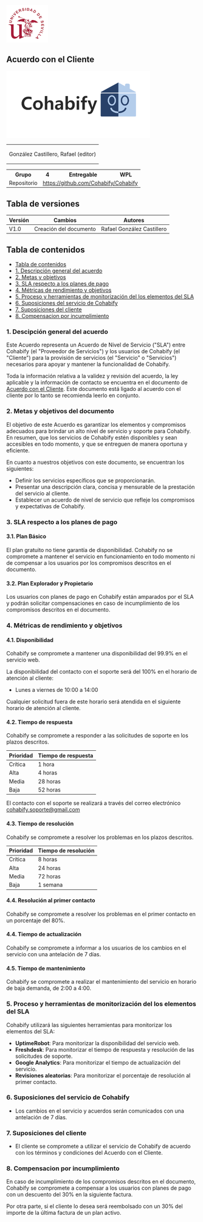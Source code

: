![US Logo](images/logo_us.png)

Acuerdo con el Cliente
---


![Cohabify](images/Cohabify.png)

<table>
    <tbody>
        <tr>
            <td rowspan=2><p></p> González Castillero, Rafael (editor)<p>
            </td>
        </tr>
    </tbody>
</table>

<table>
  <tr>
    <th>Grupo</th>
    <th>4</th>
    <th>Entregable</th>
    <th>WPL</th>
  </tr>
  <tr>
    <td>Repositorio</td>
    <td colspan="3"><a href="https://github.com/Cohabify/Cohabify">https://github.com/Cohabify/Cohabify</a></td>
  </tr>
</table>

## Tabla de versiones

| Versión | Cambios | Autores |
| --- | --- | --- |
| V1.0 | Creación del documento | Rafael González Castillero |

## Tabla de contenidos
- [Tabla de contenidos](#tabla-de-contenidos)
- [1. Descripción general del acuerdo](#1-descripción-general-del-acuerdo)
- [2. Metas y objetivos](#2-metas-y-objetivos)
- [3. SLA respecto a los planes de pago](#3-sla-respecto-a-los-planes-de-pago)
- [4. Métricas de rendimiento y objetivos](#4-métricas-de-rendimiento-y-objetivos)
- [5. Proceso y herramientas de monitorización del los elementos del SLA](#5-proceso-y-herramientas-de-monitorización-del-los-elementos-del-sla)
- [6. Suposiciones del servicio de Cohabify](#6-suposiciones-del-servicio-de-cohabify)
- [7. Suposiciones del cliente](#7-suposiciones-del-cliente)
- [8. Compensacion por incumplimiento](#8-compensacion-por-incumplimiento)

### 1. Descipción general del acuerdo

Este Acuerdo representa un Acuerdo de Nivel de Servicio ("SLA") entre Cohabify (el "Proveedor de Servicios") y los usuarios de Cohabify (el "Cliente") para la provisión de servicios (el "Servicio" o "Servicios") necesarios para apoyar y mantener la funcionalidad de Cohabify.

Toda la información relativa a la validez y revisión del acuerdo, la ley aplicable y la información de contacto se encuentra en el documento de [Acuerdo con el Cliente](https://github.com/Cohabify/CohabifyDocumentation/blob/S3/S3_markdown/4-customerAgreement.md). Este documento está ligado al acuerdo con el cliente por lo tanto se recomienda leerlo en conjunto.

### 2. Metas y objetivos del documento

El objetivo de este Acuerdo es garantizar los elementos y compromisos adecuados para brindar un alto nivel de servicio y soporte para Cohabify. En resumen, que los servicios de Cohabify estén disponibles y sean accesibles en todo momento, y que se entreguen de manera oportuna y eficiente.

En cuanto a nuestros objetivos con este documento, se encuentran los siguientes:

- Definir los servicios específicos que se proporcionarán.
- Presentar una descripción clara, concisa y mensurable de la prestación del servicio al cliente.
- Establecer un acuerdo de nivel de servicio que refleje los compromisos y expectativas de Cohabify.

### 3. SLA respecto a los planes de pago

#### 3.1. Plan Básico

El plan gratuito no tiene garantía de disponibilidad. Cohabify no se compromete a mantener el servicio en funcionamiento en todo momento ni de compensar a los usuarios por los compromisos descritos en el documento.

#### 3.2. Plan Explorador y Propietario

Los usuarios con planes de pago en Cohabify están amparados por el SLA y podrán solicitar compensaciones en caso de incumplimiento de los compromisos descritos en el documento.

### 4. Métricas de rendimiento y objetivos

#### 4.1. Disponibilidad

Cohabify se compromete a mantener una disponibilidad del 99.9% en el servicio web.

La disponibilidad del contacto con el soporte será del 100% en el horario de atención al cliente:

- Lunes a viernes de 10:00 a 14:00

Cualquier solicitud fuera de este horario será atendida en el siguiente horario de atención al cliente.

#### 4.2. Tiempo de respuesta

Cohabify se compromete a responder a las solicitudes de soporte en los plazos descritos.

| Prioridad | Tiempo de respuesta |
| --- | --- |
| Crítica | 1 hora |
| Alta | 4 horas |
| Media | 28 horas |
| Baja | 52 horas |

El contacto con el soporte se realizará a través del correo electrónico cohabify.soporte@gmail.com

#### 4.3. Tiempo de resolución

Cohabify se compromete a resolver los problemas en los plazos descritos.

| Prioridad | Tiempo de resolución |
| --- | --- |
| Crítica | 8 horas |
| Alta | 24 horas |
| Media | 72 horas |
| Baja | 1 semana |

#### 4.4. Resolución al primer contacto

Cohabify se compromete a resolver los problemas en el primer contacto en un porcentaje del 80%.

#### 4.4. Tiempo de actualización

Cohabify se compromete a informar a los usuarios de los cambios en el servicio con una antelación de 7 días.

#### 4.5. Tiempo de mantenimiento

Cohabify se compromete a realizar el mantenimiento del servicio en horario de baja demanda, de 2:00 a 4:00.

### 5. Proceso y herramientas de monitorización del los elementos del SLA

Cohabify utilizará las siguientes herramientas para monitorizar los elementos del SLA:

- **UptimeRobot**: Para monitorizar la disponibilidad del servicio web.
- **Freshdesk**: Para monitorizar el tiempo de respuesta y resolución de las solicitudes de soporte.
- **Google Analytics**: Para monitorizar el tiempo de actualización del servicio.
- **Revisiones aleatorias**: Para monitorizar el porcentaje de resolución al primer contacto.

### 6. Suposiciones del servicio de Cohabify

- Los cambios en el servicio y acuerdos serán comunicados con una antelación de 7 días.

### 7. Suposiciones del cliente

- El cliente se compromete a utilizar el servicio de Cohabify de acuerdo con los términos y condiciones del Acuerdo con el Cliente.


### 8. Compensacion por incumplimiento

En caso de incumplimiento de los compromisos descritos en el documento, Cohabify se compromete a compensar a los usuarios con planes de pago con un descuento del 30% en la siguiente factura.

Por otra parte, si el cliente lo desea será reembolsado con un 30% del importe de la última factura de un plan activo.






